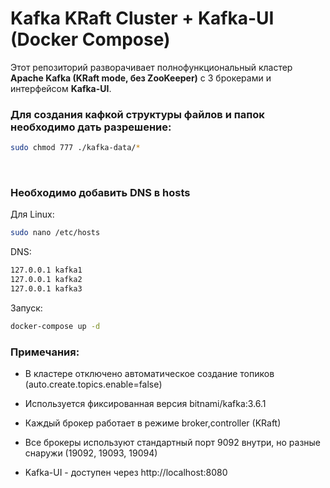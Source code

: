 # Kafka KRaft Cluster + Kafka-UI (Docker Compose)

Этот репозиторий разворачивает полнофункциональный кластер **Apache Kafka (KRaft mode, без ZooKeeper)** с 3 брокерами и интерфейсом **Kafka-UI**.

### Для создания кафкой структуры файлов и папок необходимо дать разрешение:
```bash
sudo chmod 777 ./kafka-data/*
```
<br/>

### Необходимо добавить DNS в hosts

Для Linux:
```bash
sudo nano /etc/hosts
```

DNS:
```bash
127.0.0.1 kafka1
127.0.0.1 kafka2
127.0.0.1 kafka3
```

Запуск:
```bash
docker-compose up -d
```

### Примечания:
* В кластере отключено автоматическое создание топиков (auto.create.topics.enable=false)

* Используется фиксированная версия bitnami/kafka:3.6.1

* Каждый брокер работает в режиме broker,controller (KRaft)

* Все брокеры используют стандартный порт 9092 внутри, но разные снаружи (19092, 19093, 19094)

* Kafka-UI - доступен через http://localhost:8080 
